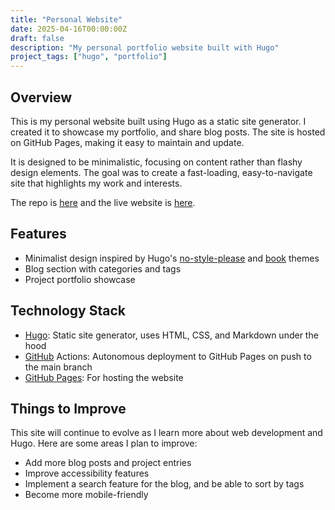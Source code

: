 ```yaml
---
title: "Personal Website"
date: 2025-04-16T00:00:00Z
draft: false
description: "My personal portfolio website built with Hugo"
project_tags: ["hugo", "portfolio"]
---
```


## Overview

This is my personal website built using Hugo as a static site generator. I created it to showcase my portfolio, and share blog posts. The site is hosted on GitHub Pages, making it easy to maintain and update.

It is designed to be minimalistic, focusing on content rather than flashy design elements. The goal was to create a fast-loading, easy-to-navigate site that highlights my work and interests.

The repo is [here][websiterepo] and the live website is [here][websitelive].

## Features

- Minimalist design inspired by Hugo's [no-style-please] and [book] themes
- Blog section with categories and tags
- Project portfolio showcase

## Technology Stack

- [Hugo]: Static site generator, uses HTML, CSS, and Markdown under the hood
- [GitHub][github] Actions: Autonomous deployment to GitHub Pages on push to the main branch
- [GitHub Pages][githubpages]: For hosting the website

## Things to Improve

This site will continue to evolve as I learn more about web development and Hugo. Here are some areas I plan to improve:

- Add more blog posts and project entries
- Improve accessibility features
- Implement a search feature for the blog, and be able to sort by tags
- Become more mobile-friendly

[websiterepo]: https://github.com/ka-iden/ka-iden.github.io "Github Repository"
[websitelive]: https://ka-iden.github.io "This website"

[no-style-please]: https://themes.gohugo.io/themes/hugo-theme-nostyleplease/ "no-style-please theme"
[book]: https://themes.gohugo.io/themes/hugo-book/ "Book theme"

[hugo]: https://gohugo.io/ "Hugo"
[github]: https://github.com "GitHub"
[githubpages]: https://pages.github.com/ "GitHub Pages"
